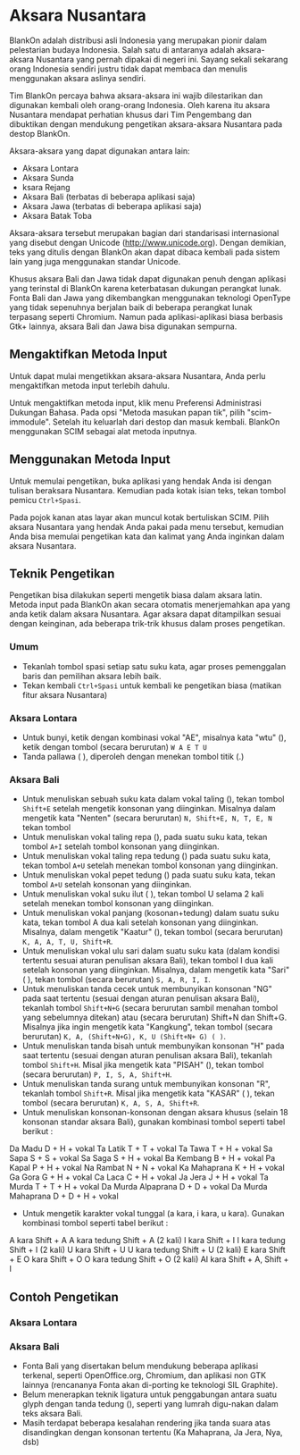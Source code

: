 # Aksara Nusantara

 BlankOn adalah distribusi asli Indonesia yang merupakan pionir dalam
pelestarian budaya Indonesia. Salah satu di antaranya adalah aksara- aksara
Nusantara yang pernah dipakai di negeri ini. Sayang sekali sekarang orang
Indonesia sendiri justru tidak dapat membaca dan menulis menggunakan aksara
aslinya sendiri.

Tim BlankOn percaya bahwa aksara-aksara ini wajib dilestarikan dan digunakan
kembali oleh orang-orang Indonesia. Oleh karena itu aksara Nusantara mendapat
perhatian khusus dari Tim Pengembang dan dibuktikan dengan mendukung
pengetikan aksara-aksara Nusantara pada destop BlankOn.

Aksara-aksara yang dapat digunakan antara lain:

* Aksara Lontara
* Aksara Sunda
* ksara Rejang
* Aksara Bali (terbatas di beberapa aplikasi saja)
* Aksara Jawa (terbatas di beberapa aplikasi saja)
* Aksara Batak Toba

 Aksara-aksara tersebut merupakan bagian dari standarisasi internasional
yang disebut dengan Unicode (<http://www.unicode.org>). Dengan demikian, teks
yang ditulis dengan BlankOn akan dapat dibaca kembali pada sistem lain yang
juga menggunakan standar Unicode.

Khusus aksara Bali dan Jawa tidak dapat digunakan penuh dengan aplikasi yang
terinstal di BlankOn karena keterbatasan dukungan perangkat lunak. Fonta Bali
dan Jawa yang dikembangkan menggunakan teknologi OpenType yang tidak
sepenuhnya berjalan baik di beberapa perangkat lunak terpasang seperti
Chromium. Namun pada aplikasi-aplikasi biasa berbasis Gtk+ lainnya, aksara Bali
dan Jawa bisa digunakan sempurna.


## Mengaktifkan Metoda Input

Untuk dapat mulai mengetikkan aksara-aksara Nusantara, Anda perlu
mengaktifkan metoda input terlebih dahulu.

Untuk mengaktifkan metoda input, klik menu Preferensi Administrasi
Dukungan Bahasa. Pada opsi "Metoda masukan papan tik", pilih "scim-
immodule". Setelah itu keluarlah dari destop dan masuk kembali. BlankOn
menggunakan SCIM sebagai alat metoda inputnya.


## Menggunakan Metoda Input

Untuk memulai pengetikan, buka aplikasi yang hendak Anda isi dengan
tulisan beraksara Nusantara. Kemudian pada kotak isian teks, tekan tombol
pemicu `Ctrl+Spasi`.

Pada pojok kanan atas layar akan muncul kotak bertuliskan SCIM. Pilih
aksara Nusantara yang hendak Anda pakai pada menu tersebut, kemudian
Anda bisa memulai pengetikan kata dan kalimat yang Anda inginkan
dalam aksara Nusantara.

## Teknik Pengetikan

Pengetikan bisa dilakukan seperti mengetik biasa dalam aksara latin. Metoda input
pada BlankOn akan secara otomatis menerjemahkan apa yang anda ketik dalam
aksara Nusantara. Agar aksara dapat ditampilkan sesuai dengan keinginan, ada
beberapa trik-trik khusus dalam proses pengetikan.

### Umum

* Tekanlah tombol spasi setiap satu suku kata, agar proses
  pemenggalan baris dan pemilihan aksara lebih baik.
* Tekan kembali `Ctrl+Spasi` untuk kembali ke pengetikan biasa
  (matikan fitur aksara Nusantara)


### Aksara Lontara

* Untuk bunyi, ketik dengan kombinasi vokal "AE", misalnya kata
  "wtu" (), ketik dengan tombol (secara berurutan) `W A E T U`
* Tanda pallawa ( ), diperoleh dengan menekan tombol titik (.)


### Aksara Bali

* Untuk menuliskan sebuah suku kata dalam vokal taling (), tekan
  tombol `Shift+E` setelah mengetik konsonan yang diinginkan.
  Misalnya dalam mengetik kata "Nenten" (secara berurutan) `N,
  Shift+E, N, T, E, N` tekan tombol
* Untuk menuliskan vokal taling repa (), pada suatu suku kata, tekan
  tombol `A+I` setelah tombol konsonan yang diinginkan.
* Untuk menuliskan vokal taling repa tedung () pada suatu suku kata,
  tekan tombol `A+U` setelah menekan tombol konsonan yang
  diinginkan.
* Untuk menuliskan vokal pepet tedung () pada suatu suku kata, tekan
  tombol `A+U` setelah konsonan yang diinginkan.
* Untuk menuliskan vokal suku ilut ( ), tekan tombol U selama 2 kali
  setelah menekan tombol konsonan yang diinginkan.
* Untuk menuliskan vokal panjang (kosonan+tedung) dalam suatu
  suku kata, tekan tombol A dua kali setelah konsonan yang diinginkan.
  Misalnya, dalam mengetik "Kaatur" (), tekan tombol (secara
  berurutan) `K, A, A, T, U, Shift+R`.
* Untuk menuliskan vokal ulu sari dalam suatu suku kata (dalam
  kondisi tertentu sesuai aturan penulisan aksara Bali), tekan tombol I
  dua kali setelah konsonan yang diinginkan. Misalnya, dalam
  mengetik kata "Sari" ( ), tekan tombol (secara berurutan) `S, A, R, I, I`.
* Untuk menuliskan tanda cecek untuk membunyikan konsonan "NG"
  pada saat tertentu (sesuai dengan aturan penulisan aksara Bali),
  tekanlah tombol `Shift+N+G` (secara berurutan sambil menahan
  tombol yang sebelumnya ditekan) atau (secara berurutan) Shift+N
  dan Shift+G. Misalnya jika ingin mengetik kata "Kangkung", tekan
  tombol (secara berurutan) `K, A, (Shift+N+G), K, U (Shift+N+
  G) ( )`.
* Untuk menuliskan tanda bisah untuk membunyikan konsonan "H"
  pada saat tertentu (sesuai dengan aturan penulisan aksara Bali),
  tekanlah tombol `Shift+H`. Misal jika mengetik kata "PISAH" (),
  tekan tombol (secara berurutan) `P, I, S, A, Shift+H`.
* Untuk menuliskan tanda surang untuk membunyikan konsonan "R",
  tekanlah tombol `Shift+R`. Misal jika mengetik kata "KASAR" ( ),
  tekan tombol (secara berurutan) `K, A, S, A, Shift+R`.
* Untuk menuliskan konsonan-konsonan dengan aksara khusus (selain
  18 konsonan standar aksara Bali), gunakan kombinasi tombol seperti
  tabel berikut :

Da Madu                                D + H + vokal
Ta Latik                               T + T + vokal
Ta Tawa                                T + H + vokal
Sa Sapa                                S + S + vokal
Sa Saga                                S + H + vokal
Ba Kembang                             B + H + vokal
Pa Kapal                               P + H + vokal
Na Rambat                              N + N + vokal
Ka Mahaprana                           K + H + vokal
Ga Gora                                G + H + vokal
Ca Laca                                C + H + vokal
Ja Jera                                J + H + vokal
Ta Murda                               T + T + H + vokal
Da Murda Alpaprana                     D + D + vokal
Da Murda Mahaprana                     D + D + H + vokal

* Untuk mengetik karakter vokal tunggal (a kara, i kara, u kara).
  Gunakan kombinasi tombol seperti tabel berikut :

A kara                              Shift + A
A kara tedung                       Shift + A (2 kali)
I kara                              Shift + I
I kara tedung                       Shift + I (2 kali)
U kara                              Shift + U
U kara tedung                       Shift + U (2 kali)
E kara                              Shift + E
O kara                              Shift + O
O kara tedung                       Shift + O (2 kali)
AI kara                             Shift + A, Shift + I

## Contoh Pengetikan

### Aksara Lontara

### Aksara Bali

* Fonta Bali yang disertakan belum mendukung beberapa aplikasi terkenal,
  seperti OpenOffice.org, Chromium, dan aplikasi non GTK lainnya
  (rencananya Fonta akan di-porting ke teknologi SIL Graphite).
* Belum menerapkan teknik ligatura untuk penggabungan antara suatu glyph
  dengan tanda tedung (), seperti yang lumrah digu-nakan dalam teks aksara
  Bali.
* Masih terdapat beberapa kesalahan rendering jika tanda suara atas
  disandingkan dengan konsonan tertentu (Ka Mahaprana, Ja Jera, Nya, dsb)

